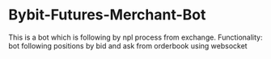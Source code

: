 # Bybit-Futures-Merchant-Bot
This is a bot which is following by npl process from exchange.
Functionality: bot following positions by bid and ask from orderbook using websocket

